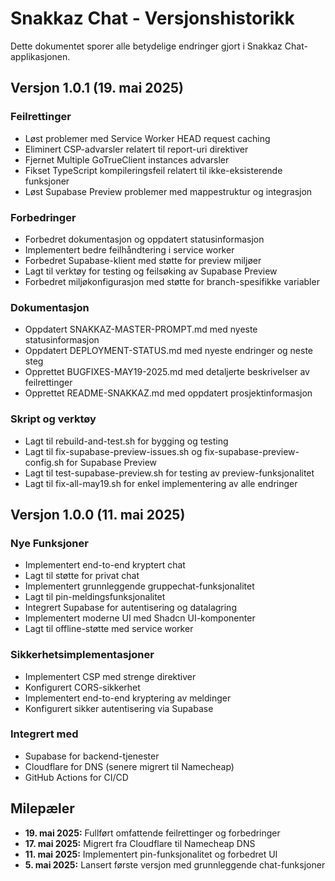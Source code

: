 # Snakkaz Chat - Versjonshistorikk

Dette dokumentet sporer alle betydelige endringer gjort i Snakkaz Chat-applikasjonen.

## Versjon 1.0.1 (19. mai 2025)

### Feilrettinger
- Løst problemer med Service Worker HEAD request caching
- Eliminert CSP-advarsler relatert til report-uri direktiver
- Fjernet Multiple GoTrueClient instances advarsler
- Fikset TypeScript kompileringsfeil relatert til ikke-eksisterende funksjoner
- Løst Supabase Preview problemer med mappestruktur og integrasjon

### Forbedringer
- Forbedret dokumentasjon og oppdatert statusinformasjon
- Implementert bedre feilhåndtering i service worker
- Forbedret Supabase-klient med støtte for preview miljøer
- Lagt til verktøy for testing og feilsøking av Supabase Preview
- Forbedret miljøkonfigurasjon med støtte for branch-spesifikke variabler

### Dokumentasjon
- Oppdatert SNAKKAZ-MASTER-PROMPT.md med nyeste statusinformasjon
- Oppdatert DEPLOYMENT-STATUS.md med nyeste endringer og neste steg
- Opprettet BUGFIXES-MAY19-2025.md med detaljerte beskrivelser av feilrettinger
- Opprettet README-SNAKKAZ.md med oppdatert prosjektinformasjon

### Skript og verktøy
- Lagt til rebuild-and-test.sh for bygging og testing
- Lagt til fix-supabase-preview-issues.sh og fix-supabase-preview-config.sh for Supabase Preview
- Lagt til test-supabase-preview.sh for testing av preview-funksjonalitet
- Lagt til fix-all-may19.sh for enkel implementering av alle endringer

## Versjon 1.0.0 (11. mai 2025)

### Nye Funksjoner
- Implementert end-to-end kryptert chat
- Lagt til støtte for privat chat
- Implementert grunnleggende gruppechat-funksjonalitet
- Lagt til pin-meldingsfunksjonalitet
- Integrert Supabase for autentisering og datalagring
- Implementert moderne UI med Shadcn UI-komponenter
- Lagt til offline-støtte med service worker

### Sikkerhetsimplementasjoner
- Implementert CSP med strenge direktiver
- Konfigurert CORS-sikkerhet
- Implementert end-to-end kryptering av meldinger
- Konfigurert sikker autentisering via Supabase

### Integrert med
- Supabase for backend-tjenester
- Cloudflare for DNS (senere migrert til Namecheap)
- GitHub Actions for CI/CD

## Milepæler

- **19. mai 2025:** Fullført omfattende feilrettinger og forbedringer
- **17. mai 2025:** Migrert fra Cloudflare til Namecheap DNS
- **11. mai 2025:** Implementert pin-funksjonalitet og forbedret UI
- **5. mai 2025:** Lansert første versjon med grunnleggende chat-funksjoner
